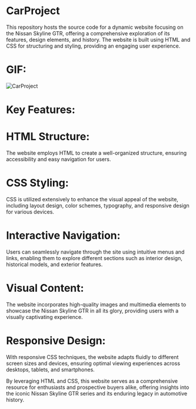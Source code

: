 ﻿# CarProject
This repository hosts the source code for a dynamic website focusing on the Nissan Skyline GTR, offering a comprehensive exploration of its features, design elements, and history. The website is built using HTML and CSS for structuring and styling, providing an engaging user experience.

# GIF:
![CarProject](https://github.com/SakirParlakbileker/CarProject/assets/147662891/86368af2-6022-4fbd-8625-dec8dc91b0c1)

# Key Features:

# HTML Structure: 
The website employs HTML to create a well-organized structure, ensuring accessibility and easy navigation for users.

# CSS Styling: 
CSS is utilized extensively to enhance the visual appeal of the website, including layout design, color schemes, typography, and responsive design for various devices.

#  Interactive Navigation: 
Users can seamlessly navigate through the site using intuitive menus and links, enabling them to explore different sections such as interior design, historical models, and exterior features.

# Visual Content: 
The website incorporates high-quality images and multimedia elements to showcase the Nissan Skyline GTR in all its glory, providing users with a visually captivating experience.

# Responsive Design: 
With responsive CSS techniques, the website adapts fluidly to different screen sizes and devices, ensuring optimal viewing experiences across desktops, tablets, and smartphones.

By leveraging HTML and CSS, this website serves as a comprehensive resource for enthusiasts and prospective buyers alike, offering insights into the iconic Nissan Skyline GTR series and its enduring legacy in automotive history.
